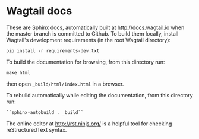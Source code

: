 # Wagtail docs

These are Sphinx docs, automatically built at http://docs.wagtail.io when the master branch is committed to Github. To build them locally, install Wagtail's development requirements (in the root Wagtail directory):

    pip install -r requirements-dev.txt

To build the documentation for browsing, from this directory run: 

    make html 

then open ``_build/html/index.html`` in a browser.

To rebuild automatically while editing the documentation, from this directory run:

    ``sphinx-autobuild . _build``

The online editor at http://rst.ninjs.org/ is a helpful tool for checking reStructuredText syntax.
